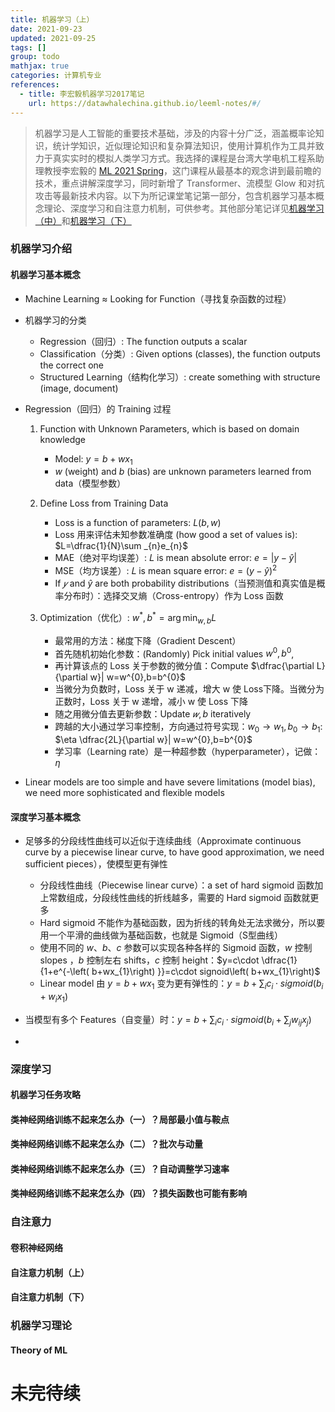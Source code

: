 ```yaml
---
title: 机器学习（上）
date: 2021-09-23
updated: 2021-09-25
tags: []
group: todo
mathjax: true
categories: 计算机专业
references:
  - title: 李宏毅机器学习2017笔记
    url: https://datawhalechina.github.io/leeml-notes/#/
---
```


> 机器学习是人工智能的重要技术基础，涉及的内容十分广泛，涵盖概率论知识，统计学知识，近似理论知识和复杂算法知识，使用计算机作为工具并致力于真实实时的模拟人类学习方式。我选择的课程是台湾大学电机工程系助理教授李宏毅的 [ML 2021 Spring](https://speech.ee.ntu.edu.tw/~hylee/ml/2021-spring.html)，这门课程从最基本的观念讲到最前瞻的技术，重点讲解深度学习，同时新增了 Transformer、流模型 Glow 和对抗攻击等最新技术内容。以下为所记课堂笔记第一部分，包含机器学习基本概念理论、深度学习和自注意力机制，可供参考。其他部分笔记详见[机器学习（中）](/机器学习-中)和[机器学习（下）](/机器学习-下)

<!--more-->

### 机器学习介绍

#### 机器学习基本概念

- Machine Learning ≈ Looking for Function（寻找复杂函数的过程）
- 机器学习的分类
  - Regression（回归）: The function outputs a scalar
  - Classification（分类）: Given options (classes), the function outputs the correct one
  - Structured Learning（结构化学习）: create something with structure (image, document)

- Regression（回归）的 Training 过程

  1. Function with Unknown Parameters, which is based on domain knowledge

     - Model: $y=b+w x_1$
     - $w$ (weight) and $b$ (bias) are unknown parameters learned from data（模型参数）

  2. Define Loss from Training Data

     - Loss is a function of parameters: $L(b,w)$
     - Loss 用来评估未知参数准确度 (how good a set of values is): $L=\dfrac{1}{N}\sum _{n}e_{n}$
     - MAE（绝对平均误差）: 𝐿 is mean absolute error: $e=\left|y-\widehat{y}\right|$
     - MSE（均方误差）: 𝐿 is mean square error: $e=\left( y-\widehat{y}\right)^{2}$
     - If $𝑦$ and $\widehat{y}$ are both probability distributions（当预测值和真实值是概率分布时）：选择交叉熵（Cross-entropy）作为 Loss 函数

  3. Optimization（优化）: $w^{\ast },b^{\ast }=\arg \min _{w,b}L$

     - 最常用的方法：梯度下降（Gradient Descent）
     - 首先随机初始化参数：(Randomly) Pick initial values $w^0,b^0$,
     - 再计算该点的 Loss 关于参数的微分值：Compute $\dfrac{\partial L}{\partial w}| w=w^{0},b=b^{0}$
     - 当微分为负数时，Loss 关于 w 递减，增大 w 使 Loss下降。当微分为正数时，Loss 关于 w 递增，减小 w 使 Loss 下降
     - 随之用微分值去更新参数：Update $𝑤,b$ iteratively 
     - 跨越的大小通过学习率控制，方向通过符号实现：$w_{0}\rightarrow w_{1},b_{0}\rightarrow b_{1}$: $\eta \dfrac{2L}{\partial w}| w=w^{0},b=b^{0}$
     - 学习率（Learning rate）是一种超参数（hyperparameter），记做：$\eta$

- Linear models are too simple and have severe limitations (model bias), we need more sophisticated and flexible models

#### 深度学习基本概念

- 足够多的分段线性曲线可以近似于连续曲线（Approximate continuous curve by a piecewise linear curve, to have good approximation, we need sufficient pieces），使模型更有弹性
  - 分段线性曲线（Piecewise linear curve）：a set of hard sigmoid 函数加上常数组成，分段线性曲线的折线越多，需要的 Hard sigmoid 函数就更多
  - Hard sigmoid 不能作为基础函数，因为折线的转角处无法求微分，所以要用一个平滑的曲线做为基础函数，也就是 Sigmoid（S型曲线）
  - 使用不同的 $w$、$b$、$c$ 参数可以实现各种各样的 Sigmoid 函数，$w$ 控制 slopes ，$b$ 控制左右 shifts，$c$ 控制 height：$y=c\cdot \dfrac{1}{1+e^{-\left( b+wx_{1}\right) }}=c\cdot signoid\left( b+wx_{1}\right)$
  - Linear model 由 $y=b+wx_{1}$ 变为更有弹性的：$y=b+\sum _{i}c_{i}\cdot sigmoid\left( b_{i}+w_{i}x_{1}\right)$

- 当模型有多个 Features（自变量）时：$y=b+\sum _{i}c_{i}\cdot sigmoid\left( b_{i}+\sum _{j}w_{ij}x_{j}\right)$
- 


### 深度学习

#### 机器学习任务攻略

#### 类神经网络训练不起来怎么办（一）？局部最小值与鞍点

#### 类神经网络训练不起来怎么办（二）？批次与动量

#### 类神经网络训练不起来怎么办（三）？自动调整学习速率

#### 类神经网络训练不起来怎么办（四）？损失函数也可能有影响



### 自注意力

#### 卷积神经网络

#### 自注意力机制（上）

#### 自注意力机制（下）



### 机器学习理论

#### Theory of ML

# 未完待续

